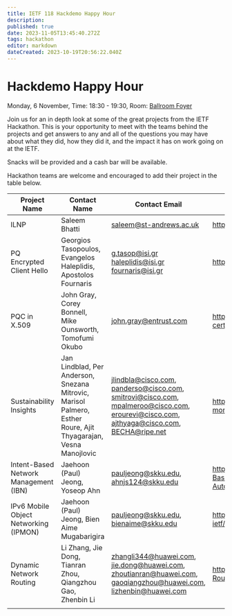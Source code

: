 ```yaml
---
title: IETF 118 Hackdemo Happy Hour
description: 
published: true
date: 2023-11-05T13:45:40.272Z
tags: hackathon
editor: markdown
dateCreated: 2023-10-19T20:56:22.040Z
---
```


# Hackdemo Happy Hour
Monday, 6 November, Time: 18:30 - 19:30, Room: [Ballroom Foyer](https://datatracker.ietf.org/meeting/118/floor-plan?room=ballroom-foyer)

Join us for an in depth look at some of the great projects from the IETF Hackathon. This is your opportunity to meet with the teams behind the projects and get answers to any and all of the questions you may have about what they did, how they did it, and the impact it has on work going on at the IETF. 

Snacks will be provided and a cash bar will be available.

Hackathon teams are welcome and encouraged to add their project in the table below.

| Project Name  |  Contact Name |  Contact Email |  Reference Link  |
|---|---|---|---|
|ILNP| Saleem Bhatti  | saleem@st-andrews.ac.uk | <https://ilnp.cs.st-andrews.ac.uk> |
|PQ Encrypted Client Hello|Georgios Tasopoulos, Evangelos Haleplidis, Apostolos Fournaris|g.tasop@isi.gr haleplidis@isi.gr fournaris@isi.gr|https://github.com/IETF-Hackathon/pq-ech|
| PQC in X.509  | John Gray, Corey Bonnell, Mike Ounsworth, Tomofumi Okubo  | john.gray@entrust.com  | https://github.com/IETF-Hackathon/pqc-certificates  |
| Sustainability Insights  | Jan Lindblad, Per Anderson, Snezana Mitrovic, Marisol Palmero, Esther Roure, Ajit Thyagarajan, Vesna Manojlovic   |  <jlindbla@cisco.com>, <panderso@cisco.com>, <smitrovi@cisco.com>, <mpalmeroo@cisco.com>, <erourevi@cisco.com>, <ajthyaga@cisco.com>, <BECHA@ripe.net> |  https://github.com/cisco-open/green-monitoring/tree/main |
| Intent-Based Network Management (IBN) | Jaehoon (Paul) Jeong, Yoseop Ahn | pauljeong@skku.edu, ahnjs124@skku.edu | https://github.com/jaehoonpauljeong/Intent-Based-Network-Management-Automation/tree/main |
| IPv6 Mobile Object Networking (IPMON) | Jaehoon (Paul) Jeong, Bien Aime Mugabarigira | pauljeong@skku.edu, bienaime@skku.edu | https://github.com/ipwave-hackathon-ietf/IETF-118-IPMON-Hackathon-Project |
|Dynamic Network Routing | Li Zhang, Jie Dong, Tianran Zhou, Qiangzhou Gao, Zhenbin Li | <zhangli344@huawei.com>, <jie.dong@huawei.com>, <zhoutianran@huawei.com>, <gaoqiangzhou@huawei.com>,  <lizhenbin@huawei.com>  | https://github.com/Satellite-Routing/IETF118-hackathon  |
|   |   |   |   |

